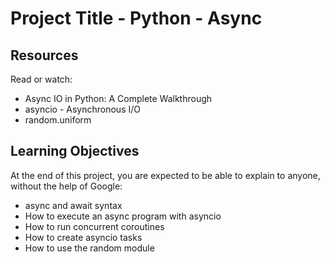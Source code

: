 # Project Title - Python - Async

## Resources
Read or watch:

- Async IO in Python: A Complete Walkthrough
- asyncio - Asynchronous I/O
- random.uniform

## Learning Objectives
At the end of this project, you are expected to be able to explain to anyone, without the help of Google:

- async and await syntax
- How to execute an async program with asyncio
- How to run concurrent coroutines
- How to create asyncio tasks
- How to use the random module
